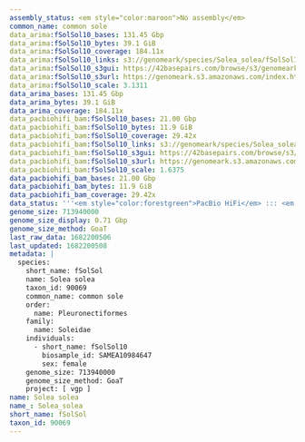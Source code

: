 ```yaml
---
assembly_status: <em style="color:maroon">No assembly</em>
common_name: common sole
data_arima:fSolSol10_bases: 131.45 Gbp
data_arima:fSolSol10_bytes: 39.1 GiB
data_arima:fSolSol10_coverage: 184.11x
data_arima:fSolSol10_links: s3://genomeark/species/Solea_solea/fSolSol10/genomic_data/arima/<br>
data_arima:fSolSol10_s3gui: https://42basepairs.com/browse/s3/genomeark/species/Solea_solea/fSolSol10/genomic_data/arima/
data_arima:fSolSol10_s3url: https://genomeark.s3.amazonaws.com/index.html?prefix=species/Solea_solea/fSolSol10/genomic_data/arima/
data_arima:fSolSol10_scale: 3.1311
data_arima_bases: 131.45 Gbp
data_arima_bytes: 39.1 GiB
data_arima_coverage: 184.11x
data_pacbiohifi_bam:fSolSol10_bases: 21.00 Gbp
data_pacbiohifi_bam:fSolSol10_bytes: 11.9 GiB
data_pacbiohifi_bam:fSolSol10_coverage: 29.42x
data_pacbiohifi_bam:fSolSol10_links: s3://genomeark/species/Solea_solea/fSolSol10/genomic_data/pacbio_hifi/<br>
data_pacbiohifi_bam:fSolSol10_s3gui: https://42basepairs.com/browse/s3/genomeark/species/Solea_solea/fSolSol10/genomic_data/pacbio_hifi/
data_pacbiohifi_bam:fSolSol10_s3url: https://genomeark.s3.amazonaws.com/index.html?prefix=species/Solea_solea/fSolSol10/genomic_data/pacbio_hifi/
data_pacbiohifi_bam:fSolSol10_scale: 1.6375
data_pacbiohifi_bam_bases: 21.00 Gbp
data_pacbiohifi_bam_bytes: 11.9 GiB
data_pacbiohifi_bam_coverage: 29.42x
data_status: '''<em style="color:forestgreen">PacBio HiFi</em> ::: <em style="color:forestgreen">Arima</em>'''
genome_size: 713940000
genome_size_display: 0.71 Gbp
genome_size_method: GoaT
last_raw_data: 1682200506
last_updated: 1682200508
metadata: |
  species:
    short_name: fSolSol
    name: Solea solea
    taxon_id: 90069
    common_name: common sole
    order:
      name: Pleuronectiformes
    family:
      name: Soleidae
    individuals:
      - short_name: fSolSol10
        biosample_id: SAMEA10984647
        sex: female
    genome_size: 713940000
    genome_size_method: GoaT
    project: [ vgp ]
name: Solea solea
name_: Solea_solea
short_name: fSolSol
taxon_id: 90069
---
```

